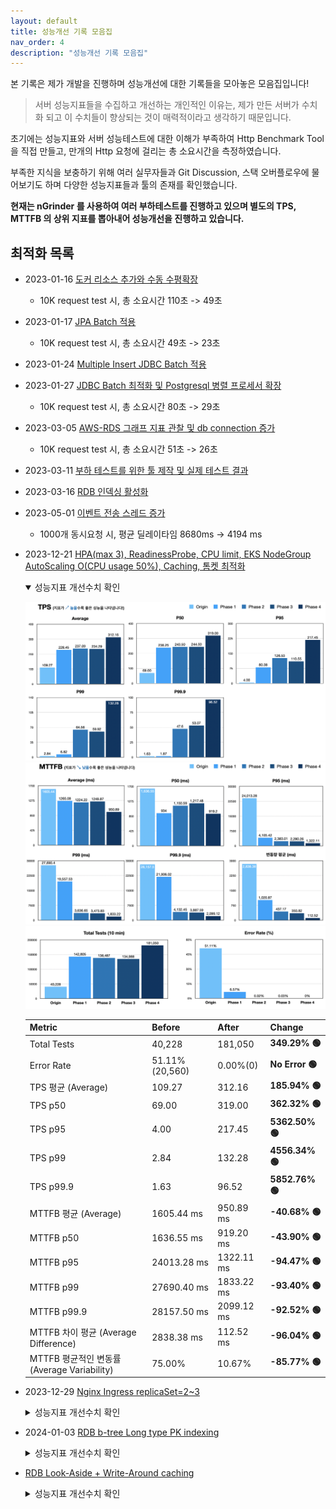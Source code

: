 ```yaml
---
layout: default
title: 성능개선 기록 모음집
nav_order: 4
description: "성능개선 기록 모음집"
---
```



본 기록은 제가 개발을 진행하며 성능개선에 대한 기록들을 모아놓은 모음집입니다!

> 서버 성능지표들을 수집하고 개선하는 개인적인 이유는, 제가 만든 서버가 수치화 되고 이 수치들이 향상되는 것이 매력적이라고 생각하기 때문입니다.  

초기에는 성능지표와 서버 성능테스트에 대한 이해가 부족하여 Http Benchmark Tool 을 직접 만들고, 만개의 Http 요청에 걸리는 총 소요시간을 측정하였습니다.

부족한 지식을 보충하기 위해 여러 실무자들과 Git Discussion, 스택 오버플로우에 물어보기도 하며 다양한 성능지표들과 툴의 존재를 확인했습니다. 

**현재는 nGrinder 를 사용하여 여러 부하테스트를 진행하고 있으며 별도의 TPS, MTTFB 의 상위 지표를 뽑아내어 성능개선을 진행하고 있습니다.**


## 최적화 목록
* 2023-01-16 [도커 리소스 추가와 수동 수평확장](https://ghkdqhrbals.github.io/portfolios/docs/project/2023-01-16-chatting(13)/)
  * 10K request test 시, 총 소요시간 110초 -> 49초

* 2023-01-17 [JPA Batch 적용](https://ghkdqhrbals.github.io/portfolios/docs/project/2023-01-17-chatting(15)/)
  * 10K request test 시, 총 소요시간 49초 -> 23초

* 2023-01-24 [Multiple Insert JDBC Batch 적용](https://ghkdqhrbals.github.io/portfolios/docs/project/2023-01-24-chatting(17)/)

* 2023-01-27 [JDBC Batch 최적화 및 Postgresql 병렬 프로세서 확장](https://ghkdqhrbals.github.io/portfolios/docs/project/2023-01-27-chatting(18)/)
  * 10K request test 시, 총 소요시간 80초 -> 29초

* 2023-03-05 [AWS-RDS 그래프 지표 관찰 및 db connection 증가](https://ghkdqhrbals.github.io/portfolios/docs/project/2023-03-05-chatting(21)/)
  * 10K request test 시, 총 소요시간 51초 -> 26초

* 2023-03-11 [부하 테스트를 위한 툴 제작 및 실제 테스트 결과](https://ghkdqhrbals.github.io/portfolios/docs/project/2023-03-11-chatting(23)/)
* 2023-03-16 [RDB 인덱싱 활성화](https://ghkdqhrbals.github.io/portfolios/docs/project/2023-03-16-chatting(25)/)

* 2023-05-01 [이벤트 전송 스레드 증가](https://ghkdqhrbals.github.io/portfolios/docs/project/2023-05-01-chatting(35)/)
  * 1000개 동시요청 시, 평균 딜레이타임 8680ms -> 4194 ms 

* 2023-12-21 [HPA(max 3), ReadinessProbe, CPU limit, EKS NodeGroup AutoScaling O(CPU usage 50%), Caching, 톰켓 최적화](https://ghkdqhrbals.github.io/portfolios/docs/project/2023-12-21-chatting(40)/)

    <details open><summary> 성능지표 개선수치 확인 </summary><div markdown="1">
    
    ![img](../../assets/cd/tps.png)
    ![img](../../assets/cd/mttfb.png)
    ![img](../../assets/cd/p.png)
    
    | Metric             | Before       | After        | Change      |
    |--------------------|--------------|--------------|-------------|
    | Total Tests        | 40,228       | 181,050      | **349.29% 🟢**  |
    | Error Rate         | 51.11%(20,560)| 0.00%(0)     | **No Error 🟢** |
    | TPS 평균 (Average)  | 109.27       | 312.16       | **185.94% 🟢**  |
    | TPS p50            | 69.00        | 319.00       | **362.32% 🟢**  |
    | TPS p95            | 4.00         | 217.45       | **5362.50% 🟢** |
    | TPS p99            | 2.84         | 132.28       | **4556.34% 🟢** |
    | TPS p99.9          | 1.63         | 96.52        | **5852.76% 🟢** |
    | MTTFB 평균 (Average)| 1605.44 ms   | 950.89 ms    | **-40.68% 🟢**  |
    | MTTFB p50          | 1636.55 ms   | 919.20 ms    | **-43.90% 🟢**  |
    | MTTFB p95          | 24013.28 ms  | 1322.11 ms   | **-94.47% 🟢**  |
    | MTTFB p99          | 27690.40 ms  | 1833.22 ms   | **-93.40% 🟢**  |
    | MTTFB p99.9        | 28157.50 ms  | 2099.12 ms   | **-92.52% 🟢**  |
    | MTTFB 차이 평균 (Average Difference)| 2838.38 ms | 112.52 ms | **-96.04% 🟢**  |
    | MTTFB 평균적인 변동률 (Average Variability)| 75.00% | 10.67% | **-85.77% 🟢**  |
    
    </div></details>

* 2023-12-29 [Nginx Ingress replicaSet=2~3](https://ghkdqhrbals.github.io/portfolios/docs/project/2023-12-29-chatting(41)/)

  <details><summary> 성능지표 개선수치 확인 </summary><div markdown="1">

  ![img](../../assets/ingresspod/Untitled.png)
  ![img](../../assets/ingresspod/Untitled2.png)
  ![img](../../assets/ingresspod/Untitled3.png)

  | Metric                               | Ingress Pod 1 | Ingress Pod 2 | Change     |
  |--------------------|---------------|------------|-------------------|-------------|
  | Total Tests                          | 181,050       | 240,587       | 32.93% 🟢  |
  | Error Rate                          | 0.00%(0)      | 0.00%(3)      | N/A        |
  | TPS 평균 (Average)                     | 312.16        | 410.55        | 31.51% 🟢  |
  | TPS p50                              | 319.00        | 422.50        | 32.38% 🟢  |
  | TPS p95                              | 217.45        | 288.60        | 32.69% 🟢  |
  | TPS p99                              | 132.28        | 147.62        | 11.62% 🟢  |
  | TPS p99.9                            | 96.52         | 37.04         | -61.68% 🔴 |
  | MTTFB 평균 (Average)                   | 950.89 ms     | 709.86 ms     | -25.29% 🟢 |
  | MTTFB p50                            | 919.20 ms     | 693.65 ms     | -24.54% 🟢 |
  | MTTFB p95                            | 1322.11 ms    | 958.64 ms     | -27.49% 🟢 |
  | MTTFB p99                            | 1833.22 ms    | 1117.45 ms    | -39.05% 🟢 |
  | MTTFB p99.9                          | 2099.12 ms    | 1396.80 ms    | -33.54% 🟢 |
  | MTTFB 차이 평균 (Average Difference)     | 112.52 ms     | 58.82 ms      | -47.66% 🟢 |
  | MTTFB 평균적인 변동률 (Average Variability) | 10.67%        | 7.67%         | -28.09% 🟢 |

  </div></details>

* 2024-01-03 [RDB b-tree Long type PK indexing](https://ghkdqhrbals.github.io/portfolios/docs/project/2024-01-03-chatting(42)/)

  <details><summary> 성능지표 개선수치 확인 </summary><div markdown="1">

  | Metric          | Before     | After      | Change            |
  |-----------------|------------|------------|-------------------|
  | Total Tests     | 220,313    | 236,957    | 7.54% 🟢          |
  | Error Rate      | 0.00%(7)   | 0.00%(0)   | -                 |
  | TPS 평균          | 377.24     | 404.36     | 7.18% 🟢          |
  | TPS p50         | 390.25     | 420.50     | 7.76% 🟢          |
  | TPS p95         | 270.60     | 277.90     | 2.69% 🟢          |
  | TPS p99         | 92.58      | 64.34      | -30.53% 🔴        |
  | TPS p99.9       | 34.05      | 43.17      | 26.74% 🟢         |
  | MTTFB 평균        | 496.27 ms  | 456.42 ms  | -8.03% 🟢         |
  | MTTFB p50       | 480.31 ms  | 431.84 ms  | -10.07% 🟢        |
  | MTTFB p95       | 882.81 ms  | 799.67 ms  | -9.41% 🟢         |
  | MTTFB p99       | 1163.81 ms | 1130.67 ms | -2.84% 🟢         |
  | MTTFB p99.9     | 1225.86 ms | 1275.62 ms | 4.06% 🔴          |
  | MTTFB 차이 평균     | 106.51 ms  | 74.02 ms   | -30.46% 🟢        |
  | MTTFB 평균적인 변동률  | 20.77%     | 15.27%     | -26.60% 🟢        |

  </div></details>

* [RDB Look-Aside + Write-Around caching](https://ghkdqhrbals.github.io/portfolios/docs/project/2024-02-04-chatting(47)/)

  <details><summary> 성능지표 개선수치 확인 </summary><div markdown="1">

  ![img](../../assets/caching/Untitled.png)
  ![img](../../assets/caching/Untitled2.png)
  ![img](../../assets/caching/Untitled3.png)

  | Metric                               | Before       | After        | Change     |
  |--------------------|--------------|--------------|------------|
  | Total Tests                          | 12,356       | 16,788       | 36.00% 🟢  |
  | Error Rate                           | 0.00%(0)     | 0.00%(0)     | 0 ⚪        |
  | TPS 평균 (Average)                     | 228.81       | 310.89       | 35.87% 🟢  |
  |  TPS p50                             | 240.50       | 307.50       | 27.84% 🟢  |
  | TPS p95                              | 162.40       | 282.85       | 74.20% 🟢  |
  | TPS p99                              | 107.09       | 237.47       | 121.77% 🟢 |
  | TPS p99.9                            | 90.36        | 223.55       | 147.24% 🟢 |
  | MTTFB 평균 (Average)                   | 438.32 ms   | 324.82 ms   | -25.93% 🟢 |
  | MTTFB p50                            | 432.94 ms   | 323.11 ms   | -25.27% 🟢 |
  | MTTFB p95                            | 733.43 ms   | 380.09 ms   | -48.14% 🟢 |
  | MTTFB p99                            | 912.43 ms   | 471.73 ms   | -48.31% 🟢 |
  | MTTFB p99.9                          | 951.93 ms   | 496.67 ms   | -47.85% 🟢 |
  | MTTFB 차이 평균 (Average Difference)     | 65.06 ms | 24.31 ms | -62.68% 🟢 |
  | MTTFB 평균적인 변동률 (Average Variability) | 13.73% | 7.67% | -44.11% 🟢 |

  </div></details>




